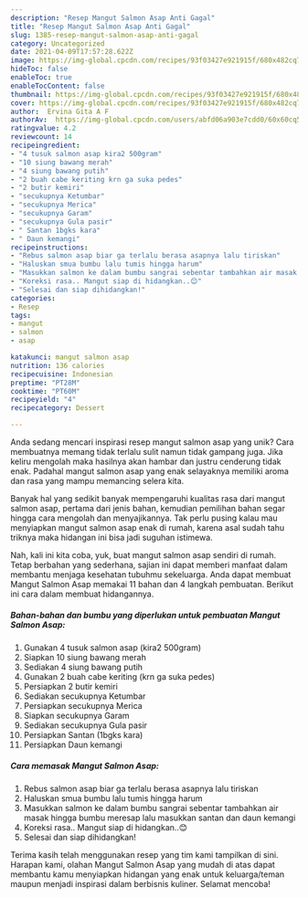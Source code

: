 ```yaml
---
description: "Resep Mangut Salmon Asap Anti Gagal"
title: "Resep Mangut Salmon Asap Anti Gagal"
slug: 1385-resep-mangut-salmon-asap-anti-gagal
category: Uncategorized
date: 2021-04-09T17:57:28.622Z
image: https://img-global.cpcdn.com/recipes/93f03427e921915f/680x482cq70/mangut-salmon-asap-foto-resep-utama.jpg
hideToc: false
enableToc: true
enableTocContent: false
thumbnail: https://img-global.cpcdn.com/recipes/93f03427e921915f/680x482cq70/mangut-salmon-asap-foto-resep-utama.jpg
cover: https://img-global.cpcdn.com/recipes/93f03427e921915f/680x482cq70/mangut-salmon-asap-foto-resep-utama.jpg
author:  Ervina Gita A F
authorAv:  https://img-global.cpcdn.com/users/abfd06a903e7cdd0/60x60cq50/avatar.jpg
ratingvalue: 4.2
reviewcount: 14
recipeingredient:
- "4 tusuk salmon asap kira2 500gram"
- "10 siung bawang merah"
- "4 siung bawang putih"
- "2 buah cabe keriting krn ga suka pedes"
- "2 butir kemiri"
- "secukupnya Ketumbar"
- "secukupnya Merica"
- "secukupnya Garam"
- "secukupnya Gula pasir"
- " Santan 1bgks kara"
- " Daun kemangi"
recipeinstructions:
- "Rebus salmon asap biar ga terlalu berasa asapnya lalu tiriskan"
- "Haluskan smua bumbu lalu tumis hingga harum"
- "Masukkan salmon ke dalam bumbu sangrai sebentar tambahkan air masak hingga bumbu meresap lalu masukkan santan dan daun kemangi"
- "Koreksi rasa.. Mangut siap di hidangkan..😊"
- "Selesai dan siap dihidangkan!"
categories:
- Resep
tags:
- mangut
- salmon
- asap

katakunci: mangut salmon asap 
nutrition: 136 calories
recipecuisine: Indonesian
preptime: "PT28M"
cooktime: "PT60M"
recipeyield: "4"
recipecategory: Dessert

---
```



Anda sedang mencari inspirasi resep mangut salmon asap yang unik? Cara membuatnya memang tidak terlalu sulit namun tidak gampang juga. Jika keliru mengolah maka hasilnya akan hambar dan justru cenderung tidak enak. Padahal mangut salmon asap yang enak selayaknya memiliki aroma dan rasa yang mampu memancing selera kita.




Banyak hal yang sedikit banyak mempengaruhi kualitas rasa dari mangut salmon asap, pertama dari jenis bahan, kemudian pemilihan bahan segar hingga cara mengolah dan menyajikannya. Tak perlu pusing kalau mau menyiapkan mangut salmon asap enak di rumah, karena asal sudah tahu triknya maka hidangan ini bisa jadi suguhan istimewa.


Nah, kali ini kita coba, yuk, buat mangut salmon asap sendiri di rumah. Tetap berbahan yang sederhana, sajian ini dapat memberi manfaat dalam membantu menjaga kesehatan tubuhmu sekeluarga. Anda dapat membuat Mangut Salmon Asap memakai 11 bahan dan 4 langkah pembuatan. Berikut ini cara dalam membuat hidangannya.

<!--inarticleads1-->

##### Bahan-bahan dan bumbu yang diperlukan untuk pembuatan Mangut Salmon Asap:

1. Gunakan 4 tusuk salmon asap (kira2 500gram)
1. Siapkan 10 siung bawang merah
1. Sediakan 4 siung bawang putih
1. Gunakan 2 buah cabe keriting (krn ga suka pedes)
1. Persiapkan 2 butir kemiri
1. Sediakan secukupnya Ketumbar
1. Persiapkan secukupnya Merica
1. Siapkan secukupnya Garam
1. Sediakan secukupnya Gula pasir
1. Persiapkan  Santan (1bgks kara)
1. Persiapkan  Daun kemangi




<!--inarticleads2-->

##### Cara memasak Mangut Salmon Asap:

1. Rebus salmon asap biar ga terlalu berasa asapnya lalu tiriskan
1. Haluskan smua bumbu lalu tumis hingga harum
1. Masukkan salmon ke dalam bumbu sangrai sebentar tambahkan air masak hingga bumbu meresap lalu masukkan santan dan daun kemangi
1. Koreksi rasa.. Mangut siap di hidangkan..😊
1. Selesai dan siap dihidangkan!



Terima kasih telah menggunakan resep yang tim kami tampilkan di sini. Harapan kami, olahan Mangut Salmon Asap yang mudah di atas dapat membantu kamu menyiapkan hidangan yang enak untuk keluarga/teman maupun menjadi inspirasi dalam berbisnis kuliner. Selamat mencoba!
